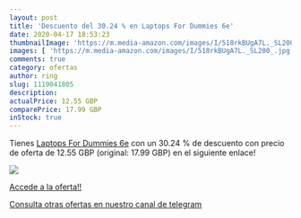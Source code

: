 ```yaml
---
layout: post
title: 'Descuento del 30.24 % en Laptops For Dummies 6e'
date: 2020-04-17 18:53:23
thumbnailImage: 'https://m.media-amazon.com/images/I/518rkBUgA7L._SL200_.jpg'
images: [ 'https://m.media-amazon.com/images/I/518rkBUgA7L._SL200_.jpg' ]
comments: true
category: ofertas
author: ring
slug: 1119041805
description:
actualPrice: 12.55 GBP
comparePrice: 17.99 GBP
inStock: true
---
```


Tienes [Laptops For Dummies 6e](https://www.amazon.com/dp/1119041805/?tag=redken08-20) con un 30.24 % de descuento con precio de oferta de 12.55 GBP (original: 17.99 GBP) en el siguiente enlace!

[![](https://m.media-amazon.com/images/I/518rkBUgA7L._SL200_.jpg)](https://www.amazon.com/dp/1119041805/?tag=redken08-20)

[Accede a la oferta!!](https://www.amazon.com/dp/1119041805/?tag=redken08-20)

[Consulta otras ofertas en nuestro canal de telegram](https://t.me/s/ofertas25)
